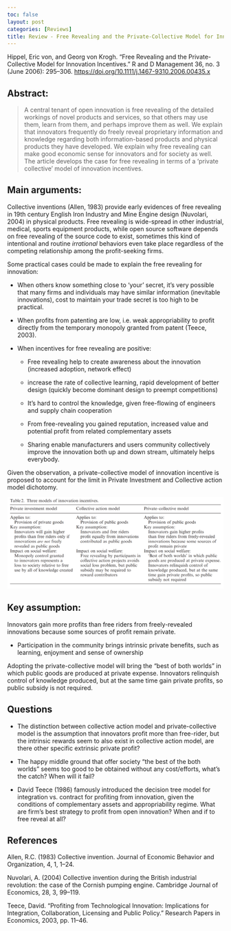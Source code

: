 ```yaml
---
toc: false
layout: post
categories: [Reviews]
title: Review - Free Revealing and the Private-Collective Model for Innovation Incentives
---
```

Hippel, Eric von, and Georg von Krogh. “Free Revealing and the Private-Collective Model for Innovation Incentives.” R and D Management 36, no. 3 (June 2006): 295–306. https://doi.org/10.1111/j.1467-9310.2006.00435.x

## Abstract:
> A central tenant of open innovation is free revealing of the detailed workings of novel products and services, so that others may use them, learn from them, and perhaps improve them as well. We explain that innovators frequently do freely reveal proprietary information and knowledge regarding both information-based products and physical products they have developed. We explain why free revealing can make good economic sense for innovators and for society as well. The article develops the case for free revealing in terms of a ‘private collective’ model of innovation incentives.

## Main arguments:
Collective inventions (Allen, 1983) provide early evidences of free revealing in 19th century English Iron Industry and Mine Engine design (Nuvolari, 2004) in physical products. Free revealing is wide-spread in other industrial, medical, sports equipment products, while open source software depends on free revealing of the source code to exist, sometimes this kind of intentional and routine *irrational* behaviors even take place regardless of the competing relationship among the profit-seeking firms.

Some practical cases could be made to explain the free revealing for innovation:

- When others know something close to ‘your’ secret, it’s very possible that many firms and individuals may have similar information (inevitable innovations), cost to maintain your trade secret is too high to be practical.

- When profits from patenting are low, i.e. weak appropriability to profit directly from the temporary monopoly granted from patent (Teece, 2003).

- When incentives for free revealing are positive:

    * Free revealing help to create awareness about the innovation (increased adoption, network effect)

    * increase the rate of collective learning, rapid development of better design (quickly become dominant design to preempt competitions)

    * It’s hard to control the knowledge, given free-flowing of engineers and supply chain cooperation

    * From free-revealing you gained reputation, increased value and potential profit from related complementary assets

    * Sharing enable manufacturers and users community collectively improve the innovation both up and down stream, ultimately helps everybody.

Given the observation, a private-collective model of innovation incentive is proposed to account for the limit in Private Investment and Collective action model dichotomy.

![Table #2](..\images\free.revealing.table2.png)

## Key assumption: 
Innovators gain more profits than free riders from freely-revealed innovations because some sources of profit remain private.

- Participation in the community brings intrinsic private benefits, such as learning, enjoyment and sense of ownership

Adopting the private-collective model will bring the “best of both worlds” in which public goods are produced at private expense. Innovators relinquish control of knowledge produced, but at the same time gain private profits, so public subsidy is not required.

## Questions
- The distinction between collective action model and private-collective model is the assumption that innovators profit more than free-rider, but the intrinsic rewards seem to also exist in collective action model, are there other specific extrinsic private profit?

- The happy middle ground that offer society “the best of the both worlds” seems too good to be obtained without any cost/efforts, what’s the catch? When will it fail?

- David Teece (1986) famously introduced the decision tree model for integration vs. contract for profiting from innovation, given the conditions of complementary assets and appropriability regime. What are firm’s best strategy to profit from open innovation? When and if to free reveal at all?

## References

Allen, R.C. (1983) Collective invention. Journal of Economic Behavior and Organization, 4, 1, 1–24.

Nuvolari, A. (2004) Collective invention during the British industrial revolution: the case of the Cornish pumping engine. Cambridge Journal of Economics, 28, 3, 99–119.

Teece, David. “Profiting from Technological Innovation: Implications for Integration, Collaboration, Licensing and Public Policy.” Research Papers in Economics, 2003, pp. 11–46.